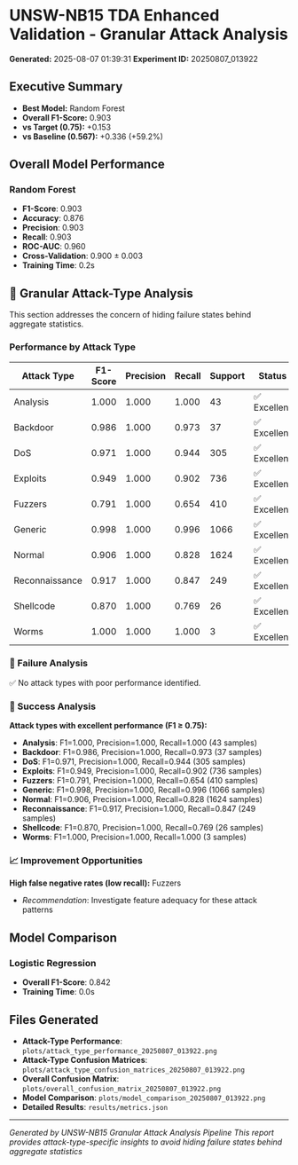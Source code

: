 # UNSW-NB15 TDA Enhanced Validation - Granular Attack Analysis

**Generated:** 2025-08-07 01:39:31
**Experiment ID:** 20250807_013922

## Executive Summary

- **Best Model:** Random Forest
- **Overall F1-Score:** 0.903
- **vs Target (0.75):** +0.153
- **vs Baseline (0.567):** +0.336 (+59.2%)

## Overall Model Performance

### Random Forest
- **F1-Score**: 0.903
- **Accuracy**: 0.876
- **Precision**: 0.903
- **Recall**: 0.903
- **ROC-AUC**: 0.960
- **Cross-Validation**: 0.900 ± 0.003
- **Training Time**: 0.2s

## 🎯 Granular Attack-Type Analysis

This section addresses the concern of hiding failure states behind aggregate statistics.

### Performance by Attack Type

| Attack Type | F1-Score | Precision | Recall | Support | Status |
|-------------|----------|-----------|--------|---------|--------|
| Analysis | 1.000 | 1.000 | 1.000 | 43 | ✅ Excellent |
| Backdoor | 0.986 | 1.000 | 0.973 | 37 | ✅ Excellent |
| DoS | 0.971 | 1.000 | 0.944 | 305 | ✅ Excellent |
| Exploits | 0.949 | 1.000 | 0.902 | 736 | ✅ Excellent |
| Fuzzers | 0.791 | 1.000 | 0.654 | 410 | ✅ Excellent |
| Generic | 0.998 | 1.000 | 0.996 | 1066 | ✅ Excellent |
| Normal | 0.906 | 1.000 | 0.828 | 1624 | ✅ Excellent |
| Reconnaissance | 0.917 | 1.000 | 0.847 | 249 | ✅ Excellent |
| Shellcode | 0.870 | 1.000 | 0.769 | 26 | ✅ Excellent |
| Worms | 1.000 | 1.000 | 1.000 | 3 | ✅ Excellent |

### 🚨 Failure Analysis

✅ No attack types with poor performance identified.

### 🎉 Success Analysis

**Attack types with excellent performance (F1 ≥ 0.75):**
- **Analysis**: F1=1.000, Precision=1.000, Recall=1.000 (43 samples)
- **Backdoor**: F1=0.986, Precision=1.000, Recall=0.973 (37 samples)
- **DoS**: F1=0.971, Precision=1.000, Recall=0.944 (305 samples)
- **Exploits**: F1=0.949, Precision=1.000, Recall=0.902 (736 samples)
- **Fuzzers**: F1=0.791, Precision=1.000, Recall=0.654 (410 samples)
- **Generic**: F1=0.998, Precision=1.000, Recall=0.996 (1066 samples)
- **Normal**: F1=0.906, Precision=1.000, Recall=0.828 (1624 samples)
- **Reconnaissance**: F1=0.917, Precision=1.000, Recall=0.847 (249 samples)
- **Shellcode**: F1=0.870, Precision=1.000, Recall=0.769 (26 samples)
- **Worms**: F1=1.000, Precision=1.000, Recall=1.000 (3 samples)

### 📈 Improvement Opportunities

**High false negative rates (low recall):** Fuzzers
- *Recommendation*: Investigate feature adequacy for these attack patterns

## Model Comparison

### Logistic Regression
- **Overall F1-Score**: 0.842
- **Training Time**: 0.0s


## Files Generated

- **Attack-Type Performance**: `plots/attack_type_performance_20250807_013922.png`
- **Attack-Type Confusion Matrices**: `plots/attack_type_confusion_matrices_20250807_013922.png`
- **Overall Confusion Matrix**: `plots/overall_confusion_matrix_20250807_013922.png`
- **Model Comparison**: `plots/model_comparison_20250807_013922.png`
- **Detailed Results**: `results/metrics.json`

---
*Generated by UNSW-NB15 Granular Attack Analysis Pipeline*
*This report provides attack-type-specific insights to avoid hiding failure states behind aggregate statistics*
